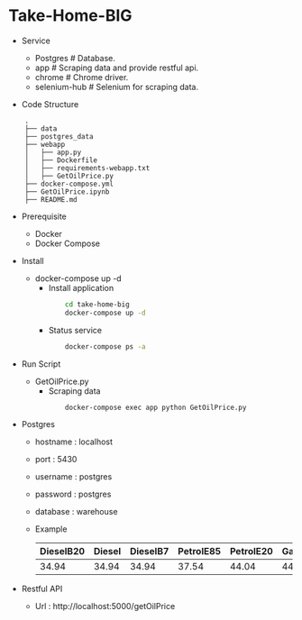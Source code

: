 # Take-Home-BIG

* Service
    *   Postgres                               # Database.
    *   app                                    # Scraping data and provide restful api.
    *   chrome                                 # Chrome driver.
    *   selenium-hub                           # Selenium for scraping data.

* Code Structure
```
    .
    ├── data
    ├── postgres_data
    ├── webapp
    │   ├── app.py
    │   ├── Dockerfile
    │   ├── requirements-webapp.txt
    │   ├── GetOilPrice.py
    ├── docker-compose.yml
    ├── GetOilPrice.ipynb
    ├── README.md
```
* Prerequisite
    * Docker
    * Docker Compose

* Install
    *   docker-compose up -d
        *   Install application
            ```sh
                cd take-home-big
                docker-compose up -d
            ```
        *   Status service
            ```sh
                docker-compose ps -a
            ```

* Run Script
    *   GetOilPrice.py
        *   Scraping data
            ```sh
                docker-compose exec app python GetOilPrice.py
            ```
* Postgres
    *   hostname : localhost
    *   port     : 5430
    *   username : postgres
    *   password : postgres
    *   database : warehouse

    *  Example
    
        | DieselB20 |  Diesel |  DieselB7 |  PetrolE85 |  PetrolE20  |  Gasohol91  | Gasohol95  |  Petrol  |  SupperPower_DieselB7  |  SupperPower_Gasohol95  |
        | --------- | ------- |   -----   |  --------  |  ---------  |  ---------  |  --------- |  ------- |  --------------------- |  ---------------------  |
        |   34.94   |  34.94  |   34.94   |    37.54   |    44.04    |     44.88   |    45.15   |   52.56  |         46.36          |           50.64         |

* Restful API
    * Url : http://localhost:5000/getOilPrice
